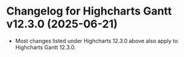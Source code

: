 # Changelog for Highcharts Gantt v12.3.0 (2025-06-21)

- Most changes listed under Highcharts 12.3.0 above also apply to Highcharts Gantt 12.3.0.
